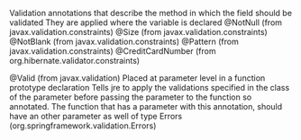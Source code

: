 
Validation annotations that describe the method in which the field should be validated
    They are applied where the variable is declared
    @NotNull  (from javax.validation.constraints)
    @Size     (from javax.validation.constraints)
    @NotBlank (from javax.validation.constraints)
    @Pattern  (from javax.validation.constraints)
    @CreditCardNumber (from org.hibernate.validator.constraints)


@Valid (from javax.validation)
    Placed at parameter level in a function prototype declaration
    Tells jre to apply the validations specified in the class of the parameter
        before passing the parameter to the function so annotated.
        The function that has a parameter with this annotation, should have an
        other parameter as well of type Errors (org.springframework.validation.Errors)
